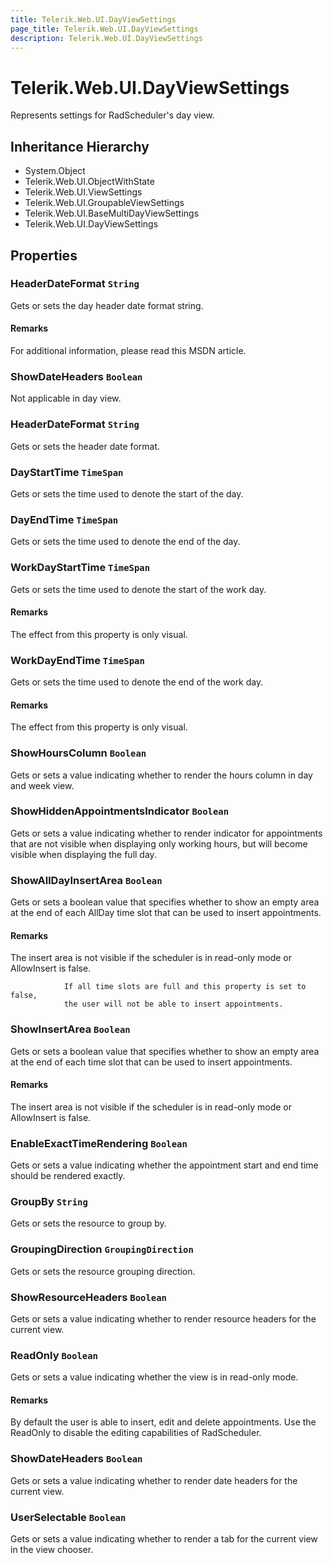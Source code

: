 ```yaml
---
title: Telerik.Web.UI.DayViewSettings
page_title: Telerik.Web.UI.DayViewSettings
description: Telerik.Web.UI.DayViewSettings
---
```


# Telerik.Web.UI.DayViewSettings

Represents settings for RadScheduler's day view.

## Inheritance Hierarchy

* System.Object
* Telerik.Web.UI.ObjectWithState
* Telerik.Web.UI.ViewSettings
* Telerik.Web.UI.GroupableViewSettings
* Telerik.Web.UI.BaseMultiDayViewSettings
* Telerik.Web.UI.DayViewSettings

## Properties

###  HeaderDateFormat `String`

Gets or sets the day header date format string.

#### Remarks
For additional information, please read this
            MSDN article.

###  ShowDateHeaders `Boolean`

Not applicable in day view.

###  HeaderDateFormat `String`

Gets or sets the header date format.

###  DayStartTime `TimeSpan`

Gets or sets the time used to denote the start of the day.

###  DayEndTime `TimeSpan`

Gets or sets the time used to denote the end of the day.

###  WorkDayStartTime `TimeSpan`

Gets or sets the time used to denote the start of the work day.

#### Remarks
The effect from this property is only visual.

###  WorkDayEndTime `TimeSpan`

Gets or sets the time used to denote the end of the work day.

#### Remarks
The effect from this property is only visual.

###  ShowHoursColumn `Boolean`

Gets or sets a value indicating whether to render the hours column in day and week view.

###  ShowHiddenAppointmentsIndicator `Boolean`

Gets or sets a value indicating whether to render indicator for appointments
            that are not visible when displaying only working hours, but will become visible when
            displaying the full day.

###  ShowAllDayInsertArea `Boolean`

Gets or sets a boolean value that specifies whether to
            	show an empty area at the end of each AllDay time slot that can
            	be used to insert appointments.

#### Remarks
The insert area is not visible if the scheduler is in read-only mode or
            	AllowInsert is false.
            	
            	If all time slots are full and this property is set to false,
            	the user will not be able to insert appointments.

###  ShowInsertArea `Boolean`

Gets or sets a boolean value that specifies whether to
            	show an empty area at the end of each time slot that can
            	be used to insert appointments.

#### Remarks
The insert area is not visible if the scheduler is in read-only mode or
            	AllowInsert is false.

###  EnableExactTimeRendering `Boolean`

Gets or sets a value indicating whether the appointment start and end time should be rendered exactly.

###  GroupBy `String`

Gets or sets the resource to group by.

###  GroupingDirection `GroupingDirection`

Gets or sets the resource grouping direction.

###  ShowResourceHeaders `Boolean`

Gets or sets a value indicating whether to render resource headers for the current view.

###  ReadOnly `Boolean`

Gets or sets a value indicating whether the view is in read-only mode.

#### Remarks
By default the user is able to insert, edit and delete appointments. Use the ReadOnly to disable the editing capabilities of RadScheduler.

###  ShowDateHeaders `Boolean`

Gets or sets a value indicating whether to render date headers for the current view.

###  UserSelectable `Boolean`

Gets or sets a value indicating whether to render a tab for the current view in the view chooser.

